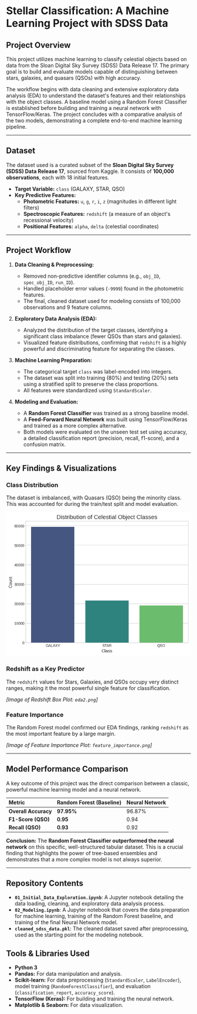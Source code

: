 # Stellar Classification: A Machine Learning Project with SDSS Data

## Project Overview

This project utilizes machine learning to classify celestial objects based on data from the Sloan Digital Sky Survey (SDSS) Data Release 17. The primary goal is to build and evaluate models capable of distinguishing between stars, galaxies, and quasars (QSOs) with high accuracy.

The workflow begins with data cleaning and extensive exploratory data analysis (EDA) to understand the dataset's features and their relationships with the object classes. A baseline model using a Random Forest Classifier is established before building and training a neural network with TensorFlow/Keras. The project concludes with a comparative analysis of the two models, demonstrating a complete end-to-end machine learning pipeline.

---

## Dataset

The dataset used is a curated subset of the **Sloan Digital Sky Survey (SDSS) Data Release 17**, sourced from Kaggle. It consists of **100,000 observations**, each with 18 initial features.

* **Target Variable:** `class` (GALAXY, STAR, QSO)
* **Key Predictive Features:**
    * **Photometric Features:** `u`, `g`, `r`, `i`, `z` (magnitudes in different light filters)
    * **Spectroscopic Features:** `redshift` (a measure of an object's recessional velocity)
    * **Positional Features:** `alpha`, `delta` (celestial coordinates)

---

## Project Workflow

1.  **Data Cleaning & Preprocessing:**
    * Removed non-predictive identifier columns (e.g., `obj_ID`, `spec_obj_ID`, `run_ID`).
    * Handled placeholder error values (`-9999`) found in the photometric features.
    * The final, cleaned dataset used for modeling consists of 100,000 observations and 9 feature columns.

2.  **Exploratory Data Analysis (EDA):**
    * Analyzed the distribution of the target classes, identifying a significant class imbalance (fewer QSOs than stars and galaxies).
    * Visualized feature distributions, confirming that `redshift` is a highly powerful and discriminating feature for separating the classes.

3.  **Machine Learning Preparation:**
    * The categorical target `class` was label-encoded into integers.
    * The dataset was split into training (80%) and testing (20%) sets using a stratified split to preserve the class proportions.
    * All features were standardized using `StandardScaler`.

4.  **Modeling and Evaluation:**
    * A **Random Forest Classifier** was trained as a strong baseline model.
    * A **Feed-Forward Neural Network** was built using TensorFlow/Keras and trained as a more complex alternative.
    * Both models were evaluated on the unseen test set using accuracy, a detailed classification report (precision, recall, f1-score), and a confusion matrix.

---

## Key Findings & Visualizations

### Class Distribution
The dataset is imbalanced, with Quasars (QSO) being the minority class. This was accounted for during the train/test split and model evaluation.

*![A bar chart showinng distribution of celestial objects](images/eda1.png)*

### Redshift as a Key Predictor
The `redshift` values for Stars, Galaxies, and QSOs occupy very distinct ranges, making it the most powerful single feature for classification.

*[Image of Redshift Box Plot: `eda2.png`]*

### Feature Importance
The Random Forest model confirmed our EDA findings, ranking `redshift` as the most important feature by a large margin.

*[Image of Feature Importance Plot: `feature_importance.png`]*

---

## Model Performance Comparison

A key outcome of this project was the direct comparison between a classic, powerful machine learning model and a neural network.

| Metric | Random Forest (Baseline) | Neural Network |
| :--- | :--- | :--- |
| **Overall Accuracy** | **97.95%** | 96.87% |
| **F1-Score (QSO)** | **0.95** | 0.94 |
| **Recall (QSO)** | **0.93** | 0.92 |

**Conclusion:** The **Random Forest Classifier outperformed the neural network** on this specific, well-structured tabular dataset. This is a crucial finding that highlights the power of tree-based ensembles and demonstrates that a more complex model is not always superior.

---

## Repository Contents

* **`01_Initial_Data_Exploration.ipynb`**: A Jupyter notebook detailing the data loading, cleaning, and exploratory data analysis process.
* **`02_Modeling.ipynb`**: A Jupyter notebook that covers the data preparation for machine learning, training of the Random Forest baseline, and training of the final Neural Network model.
* **`cleaned_sdss_data.pkl`**: The cleaned dataset saved after preprocessing, used as the starting point for the modeling notebook.

## Tools & Libraries Used

* **Python 3**
* **Pandas:** For data manipulation and analysis.
* **Scikit-learn:** For data preprocessing (`StandardScaler`, `LabelEncoder`), model training (`RandomForestClassifier`), and evaluation (`classification_report`, `accuracy_score`).
* **TensorFlow (Keras):** For building and training the neural network.
* **Matplotlib & Seaborn:** For data visualization.
